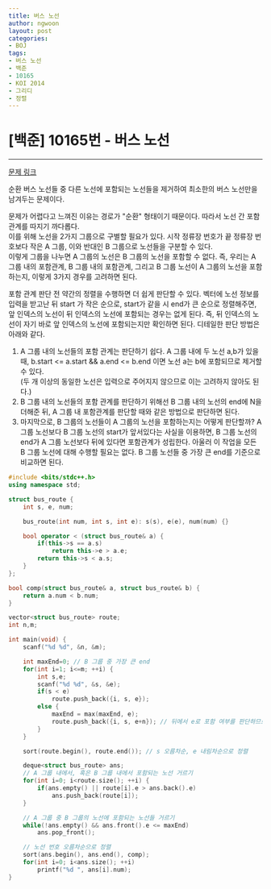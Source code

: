 ```yaml
---
title: 버스 노선
author: ngwoon
layout: post
categories:
- BOJ
tags:
- 버스 노선
- 백준
- 10165
- KOI 2014
- 그리디
- 정렬
---
```


# [백준] 10165번 - 버스 노선
- - -

[문제 링크](https://www.acmicpc.net/problem/10165)

순환 버스 노선들 중 다른 노선에 포함되는 노선들을 제거하여 최소한의 버스 노선만을 남겨두는 문제이다.

문제가 어렵다고 느껴진 이유는 경로가 "순환" 형태이기 때문이다. 따라서 노선 간 포함관계를 따지기 까다롭다.<br/>
이를 위해 노선을 2가지 그룹으로 구별할 필요가 있다. 시작 정류장 번호가 끝 정류장 번호보다 작은 A 그룹, 이와 반대인 B 그룹으로 노선들을 구분할 수 있다.<br/>
이렇게 그룹을 나누면 A 그룹의 노선은 B 그룹의 노선을 포함할 수 없다. 즉, 우리는 A 그룹 내의 포함관계, B 그룹 내의 포함관계, 그리고 B 그룹 노선이 A 그룹의 노선을 포함하는지, 이렇게 3가지 경우를 고려하면 된다.

포함 관계 판단 전 약간의 정렬을 수행하면 더 쉽게 판단할 수 있다. 벡터에 노선 정보를 입력을 받고난 뒤 start 가 작은 순으로, start가 같을 시 end가 큰 순으로 정렬해주면, 앞 인덱스의 노선이 뒤 인덱스의 노선에 포함되는 경우는 없게 된다. 즉, 뒤 인덱스의 노선이 자기 바로 앞 인덱스의 노선에 포함되는지만 확인하면 된다. 디테일한 판단 방법은 아래와 같다.

1. A 그룹 내의 노선들의 포함 관계는 판단하기 쉽다. A 그룹 내에 두 노선 a,b가 있을 때, b.start <= a.start && a.end <= b.end 이면 노선 a는 b에 포함되므로 제거할 수 있다.<br/>
(두 개 이상의 동일한 노선은 입력으로 주어지지 않으므로 이는 고려하지 않아도 된다.)
2. B 그룹 내의 노선들의 포함 관계를 판단하기 위해선 B 그룹 내의 노선의 end에 N을 더해준 뒤, A 그룹 내 포함관계를 판단할 때와 같은 방법으로 판단하면 된다.<br/>
3. 마지막으로, B 그룹의 노선들이 A 그룹의 노선을 포함하는지는 어떻게 판단할까? A 그룹 노선보다 B 그룹 노선의 start가 앞서있다는 사실을 이용하면, B 그룹 노선의 end가 A 그룹 노선보다 뒤에 있다면 포함관계가 성립한다. 아울러 이 작업을 모든 B 그룹 노선에 대해 수행할 필요는 없다. B 그룹 노선들 중 가장 큰 end를 기준으로 비교하면 된다.

```cpp
#include <bits/stdc++.h>
using namespace std;

struct bus_route {
    int s, e, num;

    bus_route(int num, int s, int e): s(s), e(e), num(num) {}

    bool operator < (struct bus_route& a) {
        if(this->s == a.s)
            return this->e > a.e;
        return this->s < a.s;
    }
};

bool comp(struct bus_route& a, struct bus_route& b) {
    return a.num < b.num;
}

vector<struct bus_route> route;
int n,m;

int main(void) {
    scanf("%d %d", &n, &m);

    int maxEnd=0; // B 그룹 중 가장 큰 end
    for(int i=1; i<=m; ++i) {
        int s,e;
        scanf("%d %d", &s, &e);
        if(s < e)
            route.push_back({i, s, e});
        else {
            maxEnd = max(maxEnd, e);
            route.push_back({i, s, e+n}); // 뒤에서 e로 포함 여부를 판단하므로 B 그룹의 노선은 e+n으로 저장
        }
    }

    sort(route.begin(), route.end()); // s 오름차순, e 내림차순으로 정렬

    deque<struct bus_route> ans;
    // A 그룹 내에서, 혹은 B 그룹 내에서 포함되는 노선 거르기
    for(int i=0; i<route.size(); ++i) {
        if(ans.empty() || route[i].e > ans.back().e)
            ans.push_back(route[i]);
    }

    // A 그룹 중 B 그룹의 노선에 포함되는 노선들 거르기
    while(!ans.empty() && ans.front().e <= maxEnd)
        ans.pop_front();

    // 노선 번호 오름차순으로 정렬
    sort(ans.begin(), ans.end(), comp);
    for(int i=0; i<ans.size(); ++i)
        printf("%d ", ans[i].num);
}
```

